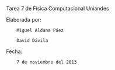 Tarea 7 de Física Computacional Uniandes

Elaborada por:

		Miguel Aldana Páez

		David Dávila

Fecha:

		7 de noviembre del 2013
